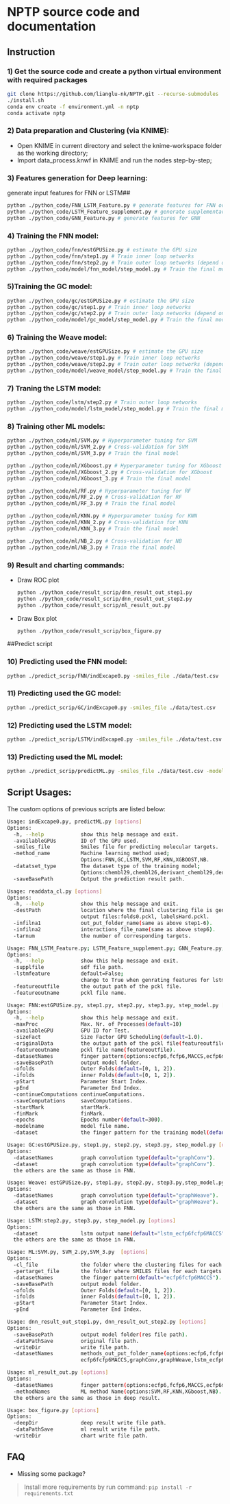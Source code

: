 
# NPTP source code and documentation

## Instruction

### 1) Get the source code and create a python virtual environment with required packages

```bash
git clone https://github.com/lianglu-nk/NPTP.git --recurse-submodules
./install.sh
conda env create -f environment.yml -n nptp
conda activate nptp
```

### 2) Data preparation and Clustering (via KNIME):

- Open KNIME in current directory and select the knime-workspace folder as the working directory;
- Import data_process.knwf in KNIME and run the nodes step-by-step;

### 3) Features generation for Deep learning:

generate input features for FNN or LSTM##

```bash
python ./python_code/FNN_LSTM_Feature.py # generate features for FNN or LSTM
python ./python_code/LSTM_Feature_supplement.py # generate supplementary features for LSTM
python ./python_code/GNN_Feature.py # generate features for GNN
```

### 4) Training the FNN model:

```bash
python ./python_code/fnn/estGPUSize.py # estimate the GPU size
python ./python_code/fnn/step1.py # Train inner loop networks
python ./python_code/fnn/step2.py # Train outer loop networks (depend on inner loop networks)
python ./python_code/model/fnn_model/step_model.py # Train the final model
```

### 5)Training the GC model:

```bash
python ./python_code/gc/estGPUSize.py # estimate the GPU size
python ./python_code/gc/step1.py # Train inner loop networks
python ./python_code/gc/step2.py # Train outer loop networks (depend on inner loop networks)
python ./python_code/model/gc_model/step_model.py # Train the final model
```

### 6) Training the Weave model:

```bash
python ./python_code/weave/estGPUSize.py # estimate the GPU size
python ./python_code/weave/step1.py # Train inner loop networks
python ./python_code/weave/step2.py # Train outer loop networks (depend on inner loop networks)
python ./python_code/model/weave_model/step_model.py # Train the final model
```

### 7) Traning the LSTM model:

```bash
python ./python_code/lstm/step2.py # Train outer loop networks
python ./python_code/model/lstm_model/step_model.py # Train the final model
```

### 8) Training other ML models:

```bash
python ./python_code/ml/SVM.py # Hyperparameter tuning for SVM
python ./python_code/ml/SVM_2.py # Cross-validation for SVM
python ./python_code/ml/SVM_3.py # Train the final model

python ./python_code/ml/XGboost.py # Hyperparameter tuning for XGboost
python ./python_code/ml/XGboost_2.py # Cross-validation for XGboost
python ./python_code/ml/XGboost_3.py # Train the final model

python ./python_code/ml/RF.py # Hyperparameter tuning for RF
python ./python_code/ml/RF_2.py # Cross-validation for RF
python ./python_code/ml/RF_3.py # Train the final model

python ./python_code/ml/KNN.py # Hyperparameter tuning for KNN
python ./python_code/ml/KNN_2.py # Cross-validation for KNN
python ./python_code/ml/KNN_3.py # Train the final model

python ./python_code/ml/NB_2.py # Cross-validation for NB
python ./python_code/ml/NB_3.py # Train the final model
```

### 9) Result and charting commands:
- Draw ROC plot
  ```bash
  python ./python_code/result_scrip/dnn_result_out_step1.py
  python ./python_code/result_scrip/dnn_result_out_step2.py
  python ./python_code/result_scrip/ml_result_out.py
  ```
- Draw Box plot
  ```bash
  python ./python_code/result_scrip/box_figure.py
  ```
##Predict script

### 10) Predicting used the FNN model:

```bash
python ./predict_scrip/FNN/indExcape0.py -smiles_file ./data/test.csv
```

### 11) Predicting used the GC model:

```bash
python ./predict_scrip/GC/indExcape0.py -smiles_file ./data/test.csv
```

### 12) Predicting used the LSTM model:

```bash
python ./predict_scrip/LSTM/indExcape0.py -smiles_file ./data/test.csv
```

### 13) Predicting used the ML model:

```bash
python ./predict_scrip/predictML.py -smiles_file ./data/test.csv -model_name SVM -dataset_type derivant_chembl26
```

## Script Usages: 
The custom options of previous scripts are listed below:

```bash
Usage: indExcape0.py, predictML.py [options]
Options:
  -h, --help            show this help message and exit.
  -availableGPUs        ID of the GPU used.
  -smiles_file          Smiles file for predicting molecular targets.
  -method_name          Machine learning method used;
                        Options:FNN,GC,LSTM,SVM,RF,KNN,XGBOOST,NB.
  -datatset_type        The dataset type of the training model;
                        Options:chembl29,chembl26,derivant_chembl29,derivant_chembl26.
  -saveBasePath         Output the prediction result path. 
```

```bash
Usage: readdata_cl.py [options]
Options:
  -h, --help            show this help message and exit.
  -destPath             location where the final clustering file is generated;
                        output files:folds0.pckl, labelsHard.pckl.
  -infilna1             out_put_folder_name(same as above step1-6).
  -infilna2             interactions_file_name(same as above step6).
  -tarnum               the number of corresponding targets.
```
```bash
Usage: FNN_LSTM_Feature.py; LSTM_Feature_supplement.py; GNN_Feature.py; [options]
Options:
  -h, --help            show this help message and exit.
  -supplfile            sdf file path.
  -lstmfeature          default=False;
                        change to True when genrating features for lstm.
  -featureoutfile       the output path of the pckl file.
  -featureoutname       pckl file name.
```

```bash
Usage: FNN:estGPUSize.py, step1.py, step2.py, step3.py, step_model.py [options]
Options:
  -h, --help            show this help message and exit.
  -maxProc              Max. Nr. of Processes(default=10)
  -availableGPU         GPU ID for Test.
  -sizeFact             Size Factor GPU Scheduling(default=1.0).
  -originalData         the output path of the pckl file(featureoutfile).
  -featureoutname       pckl file name(featureoutfile).
  -datasetNames         finger pattern(options:ecfp6,fcfp6,MACCS,ecfp6maccs,fcfp6maccs,ecfp6fcfp6,ecfp6fcfp6MACCS).
  -saveBasePath         output model folder.
  -ofolds               Outer Folds(default=[0, 1, 2]).
  -ifolds               inner Folds(default=[0, 1, 2]).
  -pStart               Parameter Start Index.
  -pEnd                 Parameter End Index.
  -continueComputations continueComputations.
  -saveComputations     saveComputations.
  -startMark            startMark.
  -finMark              finMark.
  -epochs               Epochs number(default=300).
  -modelname            model file name.
  -dataset              the finger pattern for the training model(default="ecfp6fcfp6MACCS").
```

```bash
Usage: GC:estGPUSize.py, step1.py, step2.py, step3.py, step_model.py [options]
Options:
  -datasetNames         graph convolution type(default="graphConv").
  -dataset              graph convolution type(default="graphConv").
  the others are the same as those in FNN.
```
```bash
Usage: Weave: estGPUSize.py, step1.py, step2.py, step3.py,step_model.py [options]
Options:
  -datasetNames         graph convolution type(default="graphWeave").
  -dataset              graph convolution type(default="graphWeave").
  the others are the same as those in FNN.

Usage: LSTM:step2.py, step3.py, step_model.py [options]
Options:
  -dataset              lstm output name(default="lstm_ecfp6fcfp6MACCS").
  the others are the same as those in FNN.

```

```bash
Usage: ML:SVM.py, SVM_2.py,SVM_3.py  [options]
Options:
  -cl_file              the folder where the clustering files for each target are located.
  -pertarget_file       the folder where SMILES files for each targets are located.
  -datasetNames         the finger pattern(default="ecfp6fcfp6MACCS").
  -saveBasePath         output model folder.
  -ofolds               Outer Folds(default=[0, 1, 2]).
  -ifolds               inner Folds(default=[0, 1, 2]).
  -pStart               Parameter Start Index.
  -pEnd                 Parameter End Index.
```

```bash
Usage: dnn_result_out_step1.py, dnn_result_out_step2.py [options]
Options:
  -saveBasePath         output model folder(res file path).
  -dataPathSave         original file path.
  -writeDir             write file path.
  -datasetNames         methods_out_put_folder_name(options:ecfp6,fcfp6,MACCS,ecfp6maccs,fcfp6maccs,ecfp6fcfp6,
                        ecfp6fcfp6MACCS,graphConv,graphWeave,lstm_ecfp6fcfp6MACCS).
```

```bash						
Usage: ml_result_out.py [options]
Options:
  -datasetNames         finger pattern(options:ecfp6,fcfp6,MACCS,ecfp6maccs,fcfp6maccs,ecfp6fcfp6,ecfp6fcfp6MACCS).
  -methodNames          ML method Name(options:SVM,RF,KNN,XGboost,NB).
  the others are the same as those in deep result.
```

```bash
Usage: box_figure.py [options]
Options:
  -deepDir              deep result write file path.
  -dataPathSave         ml result write file path.
  -writeDir             chart write file path.
```

## FAQ

- Missing some package?

> Install more requirements by run command:
  `pip install -r requirements.txt`
